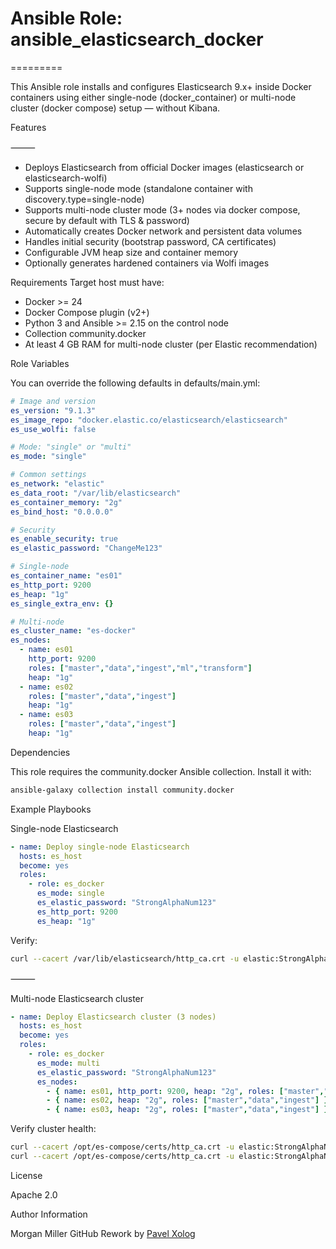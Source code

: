 # Ansible Role: ansible_elasticsearch_docker

=========

This Ansible role installs and configures Elasticsearch 9.x+ inside Docker containers using either single-node (docker_container) or multi-node cluster (docker compose) setup — without Kibana.

Features

⸻

- Deploys Elasticsearch from official Docker images (elasticsearch or elasticsearch-wolfi)
- Supports single-node mode (standalone container with discovery.type=single-node)
- Supports multi-node cluster mode (3+ nodes via docker compose, secure by default with TLS & password)
- Automatically creates Docker network and persistent data volumes
- Handles initial security (bootstrap password, CA certificates)
- Configurable JVM heap size and container memory
- Optionally generates hardened containers via Wolfi images

Requirements
Target host must have:

- Docker >= 24
- Docker Compose plugin (v2+)
- Python 3 and Ansible >= 2.15 on the control node
- Collection community.docker
- At least 4 GB RAM for multi-node cluster (per Elastic recommendation)

Role Variables

You can override the following defaults in defaults/main.yml:

```yaml
# Image and version
es_version: "9.1.3"
es_image_repo: "docker.elastic.co/elasticsearch/elasticsearch"
es_use_wolfi: false

# Mode: "single" or "multi"
es_mode: "single"

# Common settings
es_network: "elastic"
es_data_root: "/var/lib/elasticsearch"
es_container_memory: "2g"
es_bind_host: "0.0.0.0"

# Security
es_enable_security: true
es_elastic_password: "ChangeMe123"

# Single-node
es_container_name: "es01"
es_http_port: 9200
es_heap: "1g"
es_single_extra_env: {}

# Multi-node
es_cluster_name: "es-docker"
es_nodes:
  - name: es01
    http_port: 9200
    roles: ["master","data","ingest","ml","transform"]
    heap: "1g"
  - name: es02
    roles: ["master","data","ingest"]
    heap: "1g"
  - name: es03
    roles: ["master","data","ingest"]
    heap: "1g"
```

Dependencies

This role requires the community.docker Ansible collection.
Install it with:

```bash
ansible-galaxy collection install community.docker
```

Example Playbooks

Single-node Elasticsearch

```yaml
- name: Deploy single-node Elasticsearch
  hosts: es_host
  become: yes
  roles:
    - role: es_docker
      es_mode: single
      es_elastic_password: "StrongAlphaNum123"
      es_http_port: 9200
      es_heap: "1g"
```

Verify:

```bash
curl --cacert /var/lib/elasticsearch/http_ca.crt -u elastic:StrongAlphaNum123 https://localhost:9200
```

⸻

Multi-node Elasticsearch cluster

```yaml
- name: Deploy Elasticsearch cluster (3 nodes)
  hosts: es_host
  become: yes
  roles:
    - role: es_docker
      es_mode: multi
      es_elastic_password: "StrongAlphaNum123"
      es_nodes:
        - { name: es01, http_port: 9200, heap: "2g", roles: ["master","data","ingest"] }
        - { name: es02, heap: "2g", roles: ["master","data","ingest"] }
        - { name: es03, heap: "2g", roles: ["master","data","ingest"] }
```

Verify cluster health:

```bash
curl --cacert /opt/es-compose/certs/http_ca.crt -u elastic:StrongAlphaNum123 https://localhost:9200/_cluster/health
curl --cacert /opt/es-compose/certs/http_ca.crt -u elastic:StrongAlphaNum123 https://localhost:9200/_cat/nodes
```

License

Apache 2.0

Author Information

Morgan Miller
GitHub
Rework by [Pavel Xolog](https://github.com/Xolog)

